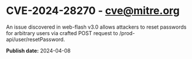 # CVE-2024-28270 - cve@mitre.org

An issue discovered in web-flash v3.0 allows attackers to reset passwords for arbitrary users via crafted POST request to /prod-api/user/resetPassword.

**Publish date:** 2024-04-08
